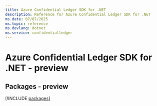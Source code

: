 ```yaml
---
title: Azure Confidential Ledger SDK for .NET
description: Reference for Azure Confidential Ledger SDK for .NET
ms.date: 07/07/2025
ms.topic: reference
ms.devlang: dotnet
ms.service: confidentialledger
---
```

# Azure Confidential Ledger SDK for .NET - preview
## Packages - preview
[!INCLUDE [packages](confidential-ledger-index.md)]